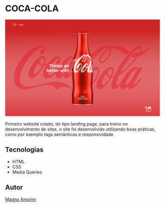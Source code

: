 # COCA-COLA
![](./img/coca-cola-preview.png)

Primeiro website criado, do tipo landing page, para treino no desenvolvimento de sites.
o site foi desenvolvido utilizando boas práticas, como por exemplo tags semânticas e responsividade.

## Tecnologias
* HTML
* CSS
* Media Queries

## Autor
[Magna Amorim](https://github.com/Magna-amorim)